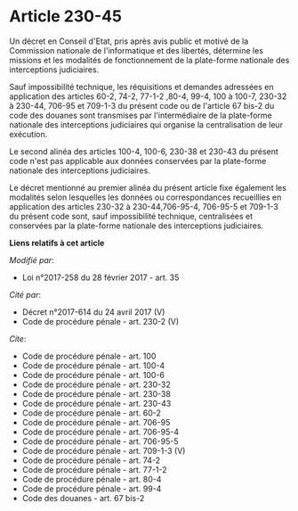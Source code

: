 # Article 230-45

Un décret en Conseil d'Etat, pris après avis public et motivé de la Commission nationale de l'informatique et des libertés,
détermine les missions et les modalités de fonctionnement de la plate-forme nationale des interceptions judiciaires. 

Sauf impossibilité technique, les réquisitions et demandes adressées en application des articles 60-2, 74-2,  77-1-2 ,80-4,
99-4, 100 à 100-7, 230-32 à 230-44, 706-95 et 709-1-3 du présent code ou de l'article 67 bis-2 du code des douanes sont
transmises par l'intermédiaire de la plate-forme nationale des interceptions judiciaires qui organise la centralisation de
leur exécution. 

Le second alinéa des articles 100-4, 100-6, 230-38 et 230-43 du présent code n'est pas applicable aux données conservées par
la plate-forme nationale des interceptions judiciaires. 

Le décret mentionné au premier alinéa du présent article fixe également les modalités selon lesquelles les données ou
correspondances recueillies en application des articles 230-32 à 230-44,706-95-4, 706-95-5 et 709-1-3 du présent code sont,
sauf impossibilité technique, centralisées et conservées par la plate-forme nationale des interceptions judiciaires.

**Liens relatifs à cet article**

_Modifié par_:

  - Loi n°2017-258 du 28 février 2017 - art. 35

_Cité par_:

  - Décret n°2017-614 du 24 avril 2017 (V)
  - Code de procédure pénale - art. 230-2 (V)

_Cite_:

  - Code de procédure pénale - art. 100
  - Code de procédure pénale - art. 100-4
  - Code de procédure pénale - art. 100-6
  - Code de procédure pénale - art. 230-32
  - Code de procédure pénale - art. 230-38
  - Code de procédure pénale - art. 230-43
  - Code de procédure pénale - art. 60-2
  - Code de procédure pénale - art. 706-95
  - Code de procédure pénale - art. 706-95-4
  - Code de procédure pénale - art. 706-95-5
  - Code de procédure pénale - art. 709-1-3 (V)
  - Code de procédure pénale - art. 74-2
  - Code de procédure pénale - art. 77-1-2
  - Code de procédure pénale - art. 80-4
  - Code de procédure pénale - art. 99-4
  - Code des douanes - art. 67 bis-2

